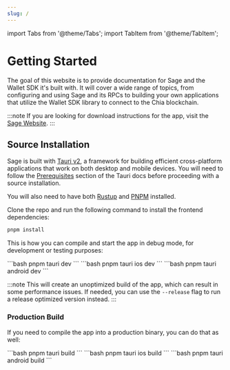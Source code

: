 ```yaml
---
slug: /
---
```


import Tabs from '@theme/Tabs';
import TabItem from '@theme/TabItem';

# Getting Started

The goal of this website is to provide documentation for Sage and the Wallet SDK it's built with. It will cover a wide range of topics, from configuring and using Sage and its RPCs to building your own applications that utilize the Wallet SDK library to connect to the Chia blockchain.

:::note
If you are looking for download instructions for the app, visit the [Sage Website](https://sagewallet.net).
:::

## Source Installation

Sage is built with [Tauri v2](https://tauri.app/), a framework for building efficient cross-platform applications that work on both desktop and mobile devices. You will need to follow the [Prerequisites](https://tauri.app/start/prerequisites/) section of the Tauri docs before proceeding with a source installation.

You will also need to have both [Rustup](https://rustup.rs/) and [PNPM](https://pnpm.io/installation) installed.

Clone the repo and run the following command to install the frontend dependencies:

```bash
pnpm install
```

This is how you can compile and start the app in debug mode, for development or testing purposes:

<Tabs groupId="tauri-builds">
  <TabItem value="desktop" label="Desktop">
  ```bash
  pnpm tauri dev
  ```
  </TabItem>
  <TabItem value="ios" label="iOS">
  ```bash
  pnpm tauri ios dev
  ```
  </TabItem>
  <TabItem value="android" label="Android">
  ```bash
  pnpm tauri android dev
  ```
  </TabItem>
</Tabs>

:::note
This will create an unoptimized build of the app, which can result in some performance issues. If needed, you can use the `--release` flag to run a release optimized version instead.
:::

### Production Build

If you need to compile the app into a production binary, you can do that as well:

<Tabs groupId="tauri-builds">
  <TabItem value="desktop" label="Desktop">
  ```bash
  pnpm tauri build
  ```
  </TabItem>
  <TabItem value="ios" label="iOS">
  ```bash
  pnpm tauri ios build
  ```
  </TabItem>
  <TabItem value="android" label="Android">
  ```bash
  pnpm tauri android build
  ```
  </TabItem>
</Tabs>

